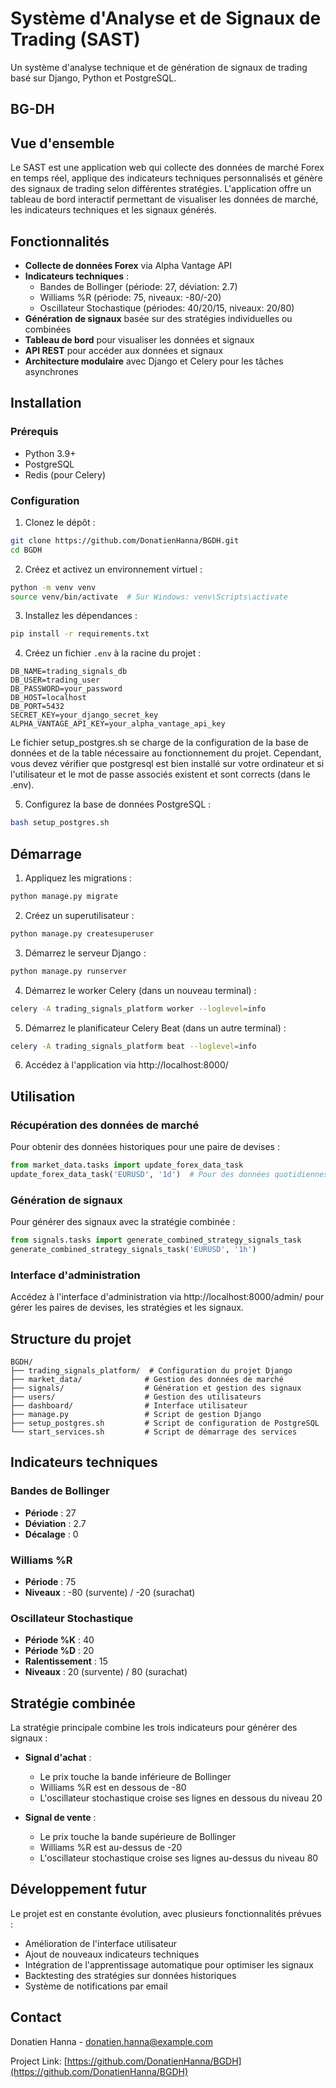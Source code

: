 # Système d'Analyse et de Signaux de Trading (SAST)

Un système d'analyse technique et de génération de signaux de trading basé sur Django, Python et PostgreSQL.

## BG-DH

<!-- ton message -->

## Vue d'ensemble

Le SAST est une application web qui collecte des données de marché Forex en temps réel, applique des indicateurs techniques personnalisés et génère des signaux de trading selon différentes stratégies. L'application offre un tableau de bord interactif permettant de visualiser les données de marché, les indicateurs techniques et les signaux générés.

<!-- Photo à mettre si t'en as -->

## Fonctionnalités

- **Collecte de données Forex** via Alpha Vantage API
- **Indicateurs techniques** :
  - Bandes de Bollinger (période: 27, déviation: 2.7)
  - Williams %R (période: 75, niveaux: -80/-20)
  - Oscillateur Stochastique (périodes: 40/20/15, niveaux: 20/80)
- **Génération de signaux** basée sur des stratégies individuelles ou combinées
- **Tableau de bord** pour visualiser les données et signaux
- **API REST** pour accéder aux données et signaux
- **Architecture modulaire** avec Django et Celery pour les tâches asynchrones

## Installation

### Prérequis

- Python 3.9+
- PostgreSQL
- Redis (pour Celery)

### Configuration

1. Clonez le dépôt :
```bash
git clone https://github.com/DonatienHanna/BGDH.git
cd BGDH
```

2. Créez et activez un environnement virtuel :
```bash
python -m venv venv
source venv/bin/activate  # Sur Windows: venv\Scripts\activate
```

3. Installez les dépendances :
```bash
pip install -r requirements.txt
```

4. Créez un fichier `.env` à la racine du projet :
```
DB_NAME=trading_signals_db
DB_USER=trading_user
DB_PASSWORD=your_password
DB_HOST=localhost
DB_PORT=5432
SECRET_KEY=your_django_secret_key
ALPHA_VANTAGE_API_KEY=your_alpha_vantage_api_key
```

Le fichier setup_postgres.sh se charge de la configuration de la base de données et de la table nécessaire au fonctionnement du projet.
Cependant, vous devez vérifier que postgresql est bien installé sur votre ordinateur et si l'utilisateur et le mot de passe associés existent et sont corrects (dans le .env).

5. Configurez la base de données PostgreSQL :
```bash
bash setup_postgres.sh
```

## Démarrage

1. Appliquez les migrations :
```bash
python manage.py migrate
```

2. Créez un superutilisateur :
```bash
python manage.py createsuperuser
```

3. Démarrez le serveur Django :
```bash
python manage.py runserver
```

4. Démarrez le worker Celery (dans un nouveau terminal) :
```bash
celery -A trading_signals_platform worker --loglevel=info
```

5. Démarrez le planificateur Celery Beat (dans un autre terminal) :
```bash
celery -A trading_signals_platform beat --loglevel=info
```

6. Accédez à l'application via http://localhost:8000/

## Utilisation

### Récupération des données de marché

Pour obtenir des données historiques pour une paire de devises :

```python
from market_data.tasks import update_forex_data_task
update_forex_data_task('EURUSD', '1d')  # Pour des données quotidiennes
```

### Génération de signaux

Pour générer des signaux avec la stratégie combinée :

```python
from signals.tasks import generate_combined_strategy_signals_task
generate_combined_strategy_signals_task('EURUSD', '1h')
```

### Interface d'administration

Accédez à l'interface d'administration via http://localhost:8000/admin/ pour gérer les paires de devises, les stratégies et les signaux.

## Structure du projet

```
BGDH/
├── trading_signals_platform/  # Configuration du projet Django
├── market_data/              # Gestion des données de marché
├── signals/                  # Génération et gestion des signaux
├── users/                    # Gestion des utilisateurs
├── dashboard/                # Interface utilisateur
├── manage.py                 # Script de gestion Django
├── setup_postgres.sh         # Script de configuration de PostgreSQL
└── start_services.sh         # Script de démarrage des services
```

## Indicateurs techniques

### Bandes de Bollinger
- **Période** : 27
- **Déviation** : 2.7
- **Décalage** : 0

### Williams %R
- **Période** : 75
- **Niveaux** : -80 (survente) / -20 (surachat)

### Oscillateur Stochastique
- **Période %K** : 40
- **Période %D** : 20
- **Ralentissement** : 15
- **Niveaux** : 20 (survente) / 80 (surachat)

## Stratégie combinée

La stratégie principale combine les trois indicateurs pour générer des signaux :

- **Signal d'achat** : 
  - Le prix touche la bande inférieure de Bollinger
  - Williams %R est en dessous de -80
  - L'oscillateur stochastique croise ses lignes en dessous du niveau 20

- **Signal de vente** : 
  - Le prix touche la bande supérieure de Bollinger
  - Williams %R est au-dessus de -20
  - L'oscillateur stochastique croise ses lignes au-dessus du niveau 80

## Développement futur

Le projet est en constante évolution, avec plusieurs fonctionnalités prévues :
- Amélioration de l'interface utilisateur
- Ajout de nouveaux indicateurs techniques
- Intégration de l'apprentissage automatique pour optimiser les signaux
- Backtesting des stratégies sur données historiques
- Système de notifications par email

## Contact

Donatien Hanna - [donatien.hanna@example.com](mailto:donatien.hanna@example.com)

Project Link: [https://github.com/DonatienHanna/BGDH](https://github.com/DonatienHanna/BGDH)
